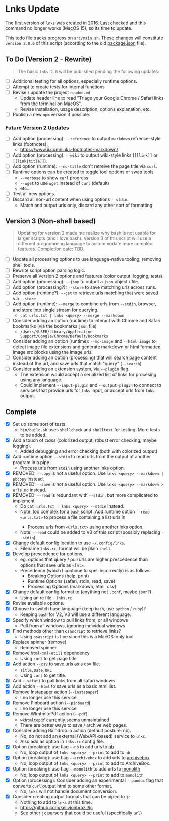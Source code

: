 # Lnks Update

The first version of `lnks` was created in 2016. Last checked and this command no longer works (MacOS 15), so its time to update.

This todo file tracks progress on `src/main.sh`. These changes will constitute `version 2.0.0` of this script (according to the old [package.json](package.json) file).

## To Do (Version 2 - Rewrite)

> The basic `lnks 2.0` will be published pending the following updates:

- [ ] Additional testing for all options, especially runtime options.
- [ ] Attempt to create tests for internal functions
- [ ] Revise / update the project `readme.md`
  - Update header line to read "Triage your Google Chrome / Safari links from the terminal on MacOS".
  - Revise installation, usage description, options explanation, etc.
- [ ] Publish a new `npm` version if possible.

### Future Version 2 Updates

- [ ] Add option (processing): `--reference` to output `markdown` refrence-style links (footnotes).
  - https://www.ii.com/links-footnotes-markdown/
- [ ] Add option (processing): `--wiki` to output wiki-style links (`[[link]]` or `[[link|title]]`).
- [ ] Add option (runtime): `--no-title` don't retreive the page title via `curl`.
- [ ] Runtime options can be created to toggle tool options or swap tools
  - `--verbose` to show `curl` progress
  - `--wget` to use `wget` instead of `curl` (default)
  - etc...
- [ ] Test all new options.
- [ ] Discard all non-url content when using options `--stdin`.
  - Match and output urls only, discard any other sort of formatting.

## Version 3 (Non-shell based)

> Updating for version 2 made me realize why bash is not usable for larger scripts (and I love bash). Version 3 of this script will use a different programming language to accommodate more complex features. Completion date: TBD.

- [ ] Update all processing options to use language-native tooling, removing shell tools.
- [ ] Rewrite script option parsing logic.
- [ ] Preserve all Version 2 options and features (color output, logging, tests).
- [ ] Add option (processing): `--json` to output a `json` object / file.
- [ ] Add option (processing?): `--store` to save matching urls across runs.
- [ ] Add option (runtime?): `--get` to retrieve urls matching <query> that were saved via `--store`
- [ ] Add option (runtime): `--merge` to combine urls from `--stdin`, browser, and store into single stream for querying.
  - `cat urls.txt | lnks <query> --merge --markdown`
- [ ] Consider adding an option (runtime) to interact with Chrome and Safari bookmarks (via the bookmarks `json` file)
  - `/Users/$USER/Library/Application Support/Google/Chrome/Default/Bookmarks`
- [ ] Consider adding an option (runtime): `--md-image` and `--html-image` to detect image file extensions and generate markdown or html formatted image src blocks using the image urls.
- [ ] Consider adding an option (processing) that will search page content instead of the url, and save urls that match "query" (`--search`)
- [ ] Consider adding an extension system, via `--plugin` flag.
  - The extension would accept a serialized list of links for procesing using any language.
  - Could implement `--input-plugin` and `--output-plugin` to connect to services that provide urls for `lnks` input, or accept urls from `lnks` output.

## Complete

- [x] Set up some sort of tests.
  - `bin/build.sh` uses `shellcheck` and `shelltest` for testing. More tests to be added.
- [x] Add a touch of *class* (colorized output, robust error checking, maybe logging).
  - Added debugging and error checking (both with colorized output)
- [x] Add runtime option `--stdin` to read urls from the output of another program in a pipe.
  - Process urls from `stdin` using another lnks option.
- [x] REMOVED: `--copy` is not a useful option. Use `lnks <query> --markdown | pbcopy` instead.
- [x] REMOVED: `--save` is not a useful option. Use `lnks <query> --markdown > urls.md` instead.
- [x] REMOVED: `--read` is redundant with `--stdin`, but more complicated to implement
  - Do `cat urls.txt | lnks <query> --stdin` instead.
  - Note: too complex for a `bash` script: Add runtime option `--read <urls.txt>` to process a file containing a list urls in <format>
    - Process urls from `<urls.txt>` using another lnks option.
  - Note: `--read` could be added to V3 of this script (possibly replacing `--stdin`)
- [x] Change default config location to use `~/.config/lnks`.
  - Filename `lnks.rc`, format will be plain `shell`.
- [x] Develop prescedence for options.
  - eg. options that query / pull urls are higher prescedence than options that save urls as `<fmt>`.
  - Precedence (which I continue to spell incorrectly) is as follows:
    - Breaking Options (help, print)
    - Runtime Options (safari, stdin, read, save)
    - Processing Options (markdown, html, csv)
- [x] Change default config format to (anything not `.conf`, maybe `json`?)
  - Using an rc file - `lnks.rc`
- [x] Revise available options.
- [x] Choose to switch base language (keep `bash`, use `python` / `ruby`)?
  - Keeping `bash` for V2, V3 will use a different language.
- [x] Specify which window to pull links from, or all windows
  - Pull from all windows, ignoring individual windows
- [x] Find methods other than `osascript` to retrieve links?
  - Using `osascript` is fine since this is a MacOS-only tool
- [x] Replace spinner (remove)
  - Removed spinner
- [x] Remove `html-xml-utils` dependency
  - Using `curl` to get page title
- [x] Add action `--csv` to save urls as a csv file.
  - `Title,Date,URL`
  - Using `curl` to get title.
- [x] Add `--safari` to pull links from all safari windows
- [x] Add action `--html` to save urls as a basic html list.
- [x] Remove Instapaper action (`--instapaper`)
  - I no longer use this service
- [x] Remove Pinboard action (`--pinboard`)
  - I no longer use this service
- [x] Remove WkhtmltoPdf action (`--pdf`)
  - `wkhtmltopdf` currently seems unmaintained
  - There are better ways to save / archive web pages.
- [x] Consider adding Raindrop.io action (default posture: no).
  - No, do not add an external (Web/API-based) service to `lnks`.
  - Also add as option in `lnks.rc` config file.
- [x] Option (breaking): use flag `--nb` to add urls to [nb](https://xwmx.github.io/nb)
  - No, loop output of `lnks <query> --print` to add to `nb`
- [x] Option (breaking): use flag `--archivebox` to add urls to [archivebox](https://github.com/ArchiveBox/ArchiveBox)
  - No, loop output of `lnks <query> --print` to add to ArchiveBox.
- [x] Option (breaking): use flag `--monolith` to add urls to [monolith](https://github.com/Y2Z/monolith)
  - No, loop output of `lnks <query> --print` to add to `monolith`
- [x] Option (processing): Consider adding an experimental `--pandoc` flag that converts `curl` output
      html to some other format.
  - No, `lnks` will not handle document conversion.
- [x] Consider creating output formats that can be piped to `jc`
  - Nothing to add to `lnks` at this time.
  - https://github.com/kellyjonbrazil/jc
  - See other `jc` parsers that could be useful (specifically `url`)
